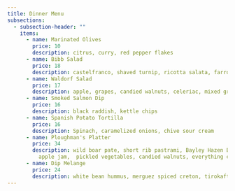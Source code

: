 ```yaml
---
title: Dinner Menu
subsections:
  - subsection-header: ""
    items:
      - name: Marinated Olives
        price: 10
        description: citrus, curry, red pepper flakes
      - name: Bibb Salad
        price: 18
        description: castelfranco, shaved turnip, ricotta salata, farro, sherry vinaigrette
      - name: Waldorf Salad
        price: 17
        description: apple, grapes, candied walnuts, celeriac, mixed greens
      - name: Smoked Salmon Dip
        price: 16
        description: black raddish, kettle chips
      - name: Spanish Potato Tortilla
        price: 16
        description: Spinach, caramelized onions, chive sour cream
      - name: Ploughman's Platter
        price: 34
        description: wild boar pate, short rib pastrami, Bayley Hazen Blue, Calderwood,
          apple jam,  pickled vegetables, candied walnuts, everything crackers
      - name: Dip Melange
        price: 24
        description: white bean hummus, merguez spiced creton, tirokafteri, crudite
---
```

